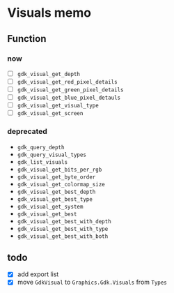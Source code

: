 Visuals memo
============

Function
--------

### now

* [ ] `gdk_visual_get_depth`
* [ ] `gdk_visual_get_red_pixel_details`
* [ ] `gdk_visual_get_green_pixel_details`
* [ ] `gdk_visual_get_blue_pixel_detauls`
* [ ] `gdk_visual_get_visual_type`
* [ ] `gdk_visual_get_screen`

### deprecated

* `gdk_query_depth`
* `gdk_query_visual_types`
* `gdk_list_visuals`
* `gdk_visual_get_bits_per_rgb`
* `gdk_visual_get_byte_order`
* `gdk_visual_get_colormap_size`
* `gdk_visual_get_best_depth`
* `gdk_visual_get_best_type`
* `gdk_visual_get_system`
* `gdk_visual_get_best`
* `gdk_visual_get_best_with_depth`
* `gdk_visual_get_best_with_type`
* `gdk_visual_get_best_with_both`

todo
----

* [x] add export list
* [x] move `GdkVisual` to `Graphics.Gdk.Visuals` from `Types`
